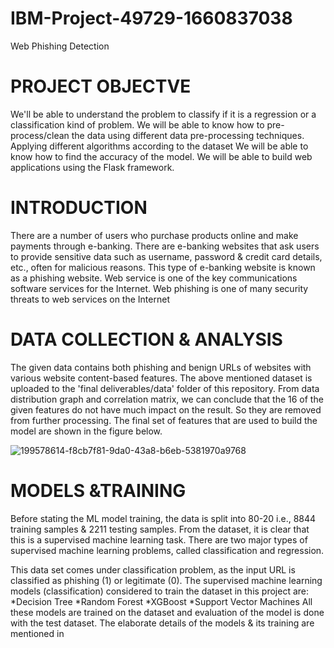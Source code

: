 # IBM-Project-49729-1660837038
Web Phishing Detection
# PROJECT OBJECTVE
We'll be able to understand the problem to classify if it is a regression or a classification kind of problem. We will be able to know how to pre-process/clean the data using different data pre-processing techniques. Applying different algorithms according to the dataset We will be able to know how to find the accuracy of the model. We will be able to build web applications using the Flask framework.

# INTRODUCTION
There are a number of users who purchase products online and make payments through e-banking. There are e-banking websites that ask users to provide sensitive data such as username, password & credit card details, etc., often for malicious reasons. This type of e-banking website is known as a phishing website. Web service is one of the key communications software services for the Internet. Web phishing is one of many security threats to web services on the Internet

# DATA COLLECTION & ANALYSIS
The given data contains both phishing and benign URLs of websites with various website content-based features. The above mentioned dataset is uploaded to the 'final deliverables/data' folder of this repository. From data distribution graph and correlation matrix, we can conclude that the 16 of the given features do not have much impact on the result. So they are removed from further processing. The final set of features that are used to build the model are shown in the figure below.

![199578614-f8cb7f81-9da0-43a8-b6eb-5381970a9768](https://user-images.githubusercontent.com/113712038/202847292-7f4cf056-f412-4d2d-8f50-91a2d40b9517.png)

# MODELS &TRAINING
Before stating the ML model training, the data is split into 80-20 i.e., 8844 training samples & 2211 testing samples. From the dataset, it is clear that this is a supervised machine learning task. There are two major types of supervised machine learning problems, called classification and regression.

This data set comes under classification problem, as the input URL is classified as phishing (1) or legitimate (0). The supervised machine learning models (classification) considered to train the dataset in this project are:
        *Decision Tree 
        *Random Forest 
        *XGBoost
        *Support Vector Machines
        All these models are trained on the dataset and evaluation of the model is done with the test dataset. The elaborate details of the models & its training are              mentioned in
               
